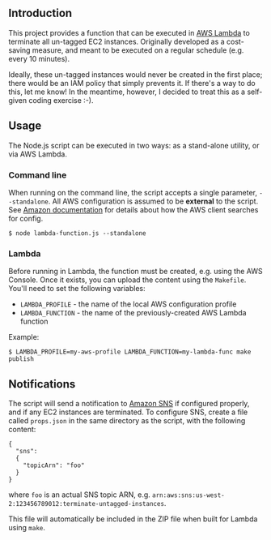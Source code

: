 ## Introduction

This project provides a function that can be executed in [AWS Lambda](https://aws.amazon.com/lambda/) to terminate all un-tagged EC2 instances.  Originally developed as a cost-saving measure, and meant to be executed on a regular schedule (e.g. every 10 minutes).

Ideally, these un-tagged instances would never be created in the first place; there would be an IAM policy that simply prevents it.  If there's a way to do this, let me know!  In the meantime, however, I decided to treat this as a self-given coding exercise :-).

## Usage

The Node.js script can be executed in two ways:  as a stand-alone utility, or via AWS Lambda.

### Command line

When running on the command line, the script accepts a single parameter, `--standalone`.  All AWS configuration is assumed to be **external** to the script.  See [Amazon documentation](http://docs.aws.amazon.com/AWSJavaScriptSDK/guide/node-configuring.html) for details about how the AWS client searches for config.

    $ node lambda-function.js --standalone

### Lambda

Before running in Lambda, the function must be created, e.g. using the AWS Console.  Once it exists, you can upload the content using the `Makefile`.  You'll need to set the following variables:

* `LAMBDA_PROFILE` - the name of the local AWS configuration profile
* `LAMBDA_FUNCTION` - the name of the previously-created AWS Lambda function

Example:

    $ LAMBDA_PROFILE=my-aws-profile LAMBDA_FUNCTION=my-lambda-func make publish

## Notifications

The script will send a notification to [Amazon SNS](https://aws.amazon.com/sns/) if configured properly, and if any EC2 instances are terminated.  To configure SNS, create a file called `props.json` in the same directory as the script, with the following content:

    {
      "sns":
      {
        "topicArn": "foo"
      }
    }

where `foo` is an actual SNS topic ARN, e.g. `arn:aws:sns:us-west-2:123456789012:terminate-untagged-instances`.

This file will automatically be included in the ZIP file when built for Lambda using `make`.
